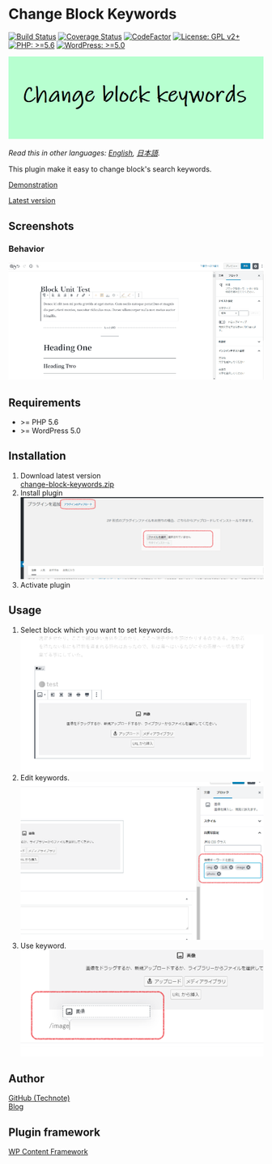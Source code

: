 # Change Block Keywords

[![Build Status](https://travis-ci.com/technote-space/change-block-keywords.svg?branch=master)](https://travis-ci.com/technote-space/change-block-keywords)
[![Coverage Status](https://coveralls.io/repos/github/technote-space/change-block-keywords/badge.svg?branch=master)](https://coveralls.io/github/technote-space/change-block-keywords?branch=master)
[![CodeFactor](https://www.codefactor.io/repository/github/technote-space/change-block-keywords/badge)](https://www.codefactor.io/repository/github/technote-space/change-block-keywords)
[![License: GPL v2+](https://img.shields.io/badge/License-GPL%20v2%2B-blue.svg)](http://www.gnu.org/licenses/gpl-2.0.html)
[![PHP: >=5.6](https://img.shields.io/badge/PHP-%3E%3D5.6-orange.svg)](http://php.net/)
[![WordPress: >=5.0](https://img.shields.io/badge/WordPress-%3E%3D5.0-brightgreen.svg)](https://wordpress.org/)

![banner](https://raw.githubusercontent.com/technote-space/change-block-keywords/images/assets/banner-772x250.png)

*Read this in other languages: [English](README.md), [日本語](README.ja.md).*

This plugin make it easy to change block's search keywords.

[Demonstration](https://technote-space.github.io/change-block-keywords)

[Latest version](https://github.com/technote-space/change-block-keywords/releases/latest/download/change-block-keywords.zip)

## Screenshots
### Behavior
![Behavior](https://raw.githubusercontent.com/technote-space/change-block-keywords/images/.github/images/screenshot-1.gif)

## Requirements
- \>= PHP 5.6
- \>= WordPress 5.0

## Installation
1. Download latest version  
[change-block-keywords.zip](https://github.com/technote-space/change-block-keywords/releases/latest/download/change-block-keywords.zip)
2. Install plugin
![install](https://raw.githubusercontent.com/technote-space/screenshots/master/misc/install-wp-plugin.png)
3. Activate plugin

## Usage
1. Select block which you want to set keywords.  
![Select block](https://raw.githubusercontent.com/technote-space/change-block-keywords/images/assets/select.png)  
2. Edit keywords.  
![Edit keywords](https://raw.githubusercontent.com/technote-space/change-block-keywords/images/assets/set.png)
3. Use keyword.  
![Use keyword](https://raw.githubusercontent.com/technote-space/change-block-keywords/images/assets/use.png)

## Author
[GitHub (Technote)](https://github.com/technote-space)  
[Blog](https://technote.space)

## Plugin framework
[WP Content Framework](https://github.com/wp-content-framework/core)
